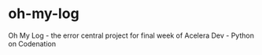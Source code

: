 # oh-my-log
Oh My Log - the error central project for final week of Acelera Dev - Python on Codenation
